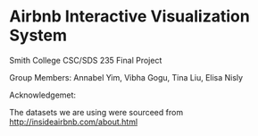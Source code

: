 # Airbnb Interactive Visualization System
Smith College CSC/SDS 235 Final Project 

Group Members: Annabel Yim, Vibha Gogu, Tina Liu, Elisa Nisly

Acknowledgemet:

The datasets we are using were sourceed from http://insideairbnb.com/about.html



